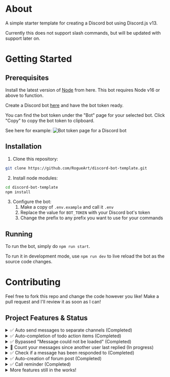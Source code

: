 # About

A simple starter template for creating a Discord bot using Discord.js v13.

Currently this does not support slash commands, but will be updated with support later on.

# Getting Started

## Prerequisites

Install the latest version of [Node](https://nodejs.org/en/download/) from here. 
This bot requires Node v16 or above to function.

Create a Discord bot [here](https://discord.com/developers) and have the bot token ready.

You can find the bot token under the "Bot" page for your selected bot. Click "Copy" to copy the bot token to clipboard.

See here for example:
![Bot token page for a Discord bot](https://github.com/ThePhysic/Discord-Butler/assets/57155067/24af185b-5e7d-46dc-aa84-a6af3f3f7770)

## Installation

1. Clone this repository:
```bash
git clone https://github.com/RogueArt/discord-bot-template.git
```

2. Install node modules:
```bash
cd discord-bot-template
npm install
```

3. Configure the bot:
   1. Make a copy of `.env.example` and call it `.env`
   2. Replace the value for `BOT_TOKEN` with your Discord bot's token
   3. Change the prefix to any prefix you want to use for your commands

## Running

To run the bot, simply do `npm run start`.

To run it in development mode, use `npm run dev` to live reload the bot as the source code changes.

# Contributing

Feel free to fork this repo and change the code however you like! Make a pull request and I'll review it as soon as I can!

## Project Features & Status

<details>
  <summary>✅ Auto send messages to separate channels (Completed)</summary>

  - Reacting to a message with a certain emoji will send that message to your desired channel.
  - Has slash command implementation as well for a more seamless manual way of doing it.
</details>

<details>
  <summary>✅ Auto-completion of todo action items (Completed)</summary>

  - Messages marked with the keyword "TODO" are sent to a #todo channel.
  - When the author of the original message and the person who initially marked the message to be sent over both react to this new message with checkmarks, the message will be deleted, and thus complete.
</details>

<details>
  <summary>✅ Bypassed "Message could not be loaded" (Completed)</summary>

  - Messages replied to that are more than a week old are sent a message from Discord Butler with a link and added context from original message.
  - Context is a copy of the original message, or if too large, is capped at around 500 characters.
</details>

<details>
  <summary>🚧  Count your messages since another user last replied (In progress)</summary>

  - Enter /message count and user ID to find out how many messages you've sent them since they last replied.
  - Currently limited to last 100 messages sent in chat.
</details>

<details>
  <summary>✅ Check if a message has been responded to (Completed)</summary>

  - Enter /checkreply and message ID to find out if a message has been replied to.
  - Discord Butler will provide message links if appropriate.
</details>

<details>
  <summary>✅ Auto-creation of forum post (Completed)</summary>

  - Messages involving keywords "Talking point" or "TP" will be prompted to enter a title within one minute for the forum post.
  - Discord Butler will create a forum post with your content, link the original message, and then send a message linking the forum post in the chat.
</details>

<details>
  <summary>✅ Call reminder (Completed)</summary>

  - If you're in a call for longer than 5 minutes, Discord Butler will send you a reminder to take some notes.
  - This message is easily customizable to anyway you see fit.
</details>

<details>
  <summary>More features still in the works!</summary>
</details>

<!-- Continue adding other sections as needed, following the same format -->
